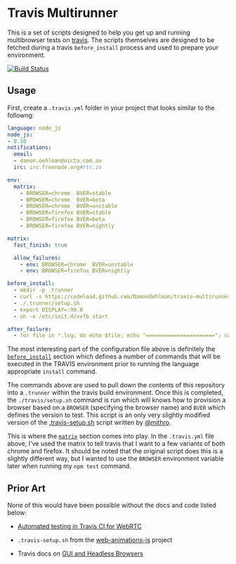 # Travis Multirunner

This is a set of scripts designed to help you get up and running multibrowser tests on [travis](http://travis-ci.org). The scripts themselves are designed to be fetched during a travis `before_install` process and used to prepare your environment.

[![Build Status](https://travis-ci.org/DamonOehlman/travis-multirunner.svg?branch=master)](https://travis-ci.org/DamonOehlman/travis-multirunner)

## Usage

First, create a `.travis.yml` folder in your project that looks similar to the followng:

```yaml
language: node_js
node_js:
- 0.10
notifications:
  email:
  - damon.oehlman@nicta.com.au
  irc: irc.freenode.org#rtc.io

env:
  matrix:
    - BROWSER=chrome  BVER=stable
    - BROWSER=chrome  BVER=beta
    - BROWSER=chrome  BVER=unstable
    - BROWSER=firefox BVER=stable
    - BROWSER=firefox BVER=beta
    - BROWSER=firefox BVER=nightly

matrix:
  fast_finish: true

  allow_failures:
    - env: BROWSER=chrome  BVER=unstable
    - env: BROWSER=firefox BVER=nightly

before_install:
  - mkdir -p .trunner
  - curl -s https://codeload.github.com/DamonOehlman/travis-multirunner/tar.gz/master | tar -xz --strip-components=1 --directory .trunner
  - ./.trunner/setup.sh
  - export DISPLAY=:99.0
  - sh -e /etc/init.d/xvfb start

after_failure:
  - for file in *.log; do echo $file; echo "======================"; cat $file; done || true
```

The most interesting part of the configuration file above is definitely the [`before_install`](http://docs.travis-ci.com/user/build-configuration/#before_install) section which defines a number of commands that will be executed in the TRAVIS environment prior to running the language appropriate `install` command.

The commands above are used to pull down the contents of this repository into a `.trunner` within the travis build environment.  Once this is completed, the `./travis/setup.sh` command is run which will knows how to provision a browser based on a `BROWSER` (specifying the browser name) and `BVER` which defines the version to test.  This script is an only very slightly modified version of the [.travis-setup.sh](https://github.com/web-animations/web-animations-js/blob/master/.travis-setup.sh) script written by [@mithro](https://github.com/mithro).

This is where the [`matrix`](http://docs.travis-ci.com/user/build-configuration/#The-Build-Matrix) section comes into play.  In the `.travis.yml` file above, I've used the matrix to tell travis that I want to a few variants of both chrome and firefox.  It should be noted that the original script does this is a slightly different way, but I wanted to use the `BROWSER` environment variable later when running my `npm test` command.

## Prior Art

None of this would have been possible without the docs and code listed below:

- [Automated testing in Travis CI for WebRTC](http://lynckia.com/licode/travis-webrtc.html)

- `.travis-setup.sh` from the [web-animations-js](https://github.com/web-animations/web-animations-js) project

- Travis docs on [GUI and Headless Browsers](http://docs.travis-ci.com/user/gui-and-headless-browsers/)
